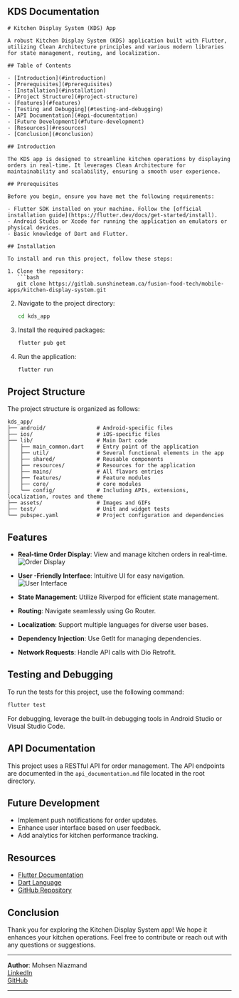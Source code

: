 ## KDS Documentation

```
# Kitchen Display System (KDS) App

A robust Kitchen Display System (KDS) application built with Flutter, utilizing Clean Architecture principles and various modern libraries for state management, routing, and localization.

## Table of Contents

- [Introduction](#introduction)
- [Prerequisites](#prerequisites)
- [Installation](#installation)
- [Project Structure](#project-structure)
- [Features](#features)
- [Testing and Debugging](#testing-and-debugging)
- [API Documentation](#api-documentation)
- [Future Development](#future-development)
- [Resources](#resources)
- [Conclusion](#conclusion)

## Introduction

The KDS app is designed to streamline kitchen operations by displaying orders in real-time. It leverages Clean Architecture for maintainability and scalability, ensuring a smooth user experience.

## Prerequisites

Before you begin, ensure you have met the following requirements:

- Flutter SDK installed on your machine. Follow the [official installation guide](https://flutter.dev/docs/get-started/install).
- Android Studio or Xcode for running the application on emulators or physical devices.
- Basic knowledge of Dart and Flutter.

## Installation

To install and run this project, follow these steps:

1. Clone the repository:
   ```bash
   git clone https://gitlab.sunshineteam.ca/fusion-food-tech/mobile-apps/kitchen-display-system.git
   ```
2. Navigate to the project directory:
   ```bash
   cd kds_app
   ```
3. Install the required packages:
   ```bash
   flutter pub get
   ```
4. Run the application:
   ```bash
   flutter run
   ```

## Project Structure

The project structure is organized as follows:

```
kds_app/
├── android/                # Android-specific files
├── ios/                    # iOS-specific files
├── lib/                    # Main Dart code
│   ├── main_common.dart    # Entry point of the application
│   ├── util/               # Several functional elements in the app
│   ├── shared/	            # Reusable components
│   ├── resources/          # Resources for the application
│   ├── mains/ 	            # All flavors entries
│   ├── features/           # Feature modules
│   ├── core/               # core modules
│   └── config/             # Including APIs, extensions, localization, routes and theme
├── assets/                 # Images and GIFs
├── test/                   # Unit and widget tests
└── pubspec.yaml            # Project configuration and dependencies
```

## Features

- **Real-time Order Display**: View and manage kitchen orders in real-time.
  ![Order Display](https://github.com/MohsenNiazmand/doc_example/doc/order_display.gif)

- **User -Friendly Interface**: Intuitive UI for easy navigation.
  ![User  Interface](https://github.com/MohsenNiazmand/doc_example/doc/user_interface.gif)

- **State Management**: Utilize Riverpod for efficient state management.

- **Routing**: Navigate seamlessly using Go Router.

- **Localization**: Support multiple languages for diverse user bases.

- **Dependency Injection**: Use GetIt for managing dependencies.

- **Network Requests**: Handle API calls with Dio Retrofit.

## Testing and Debugging

To run the tests for this project, use the following command:

```bash
flutter test
```

For debugging, leverage the built-in debugging tools in Android Studio or Visual Studio Code.

## API Documentation

This project uses a RESTful API for order management. The API endpoints are documented in the `api_documentation.md` file located in the root directory.

## Future Development

- Implement push notifications for order updates.
- Enhance user interface based on user feedback.
- Add analytics for kitchen performance tracking.

## Resources

- [Flutter Documentation](https://flutter.dev/docs)
- [Dart Language](https://dart.dev/)
- [GitHub Repository](https://gitlab.sunshineteam.ca/fusion-food-tech/mobile-apps/kitchen-display-system)

## Conclusion

Thank you for exploring the Kitchen Display System app! We hope it enhances your kitchen operations. Feel free to contribute or reach out with any questions or suggestions.

---

**Author**: Mohsen Niazmand  
[LinkedIn](https://ir.linkedin.com/in/mohsen-niazmand-6b5b12201)  
[GitHub](https://github.com/MohsenNiazmand)

---
